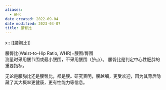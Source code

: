 ```yaml
---
aliases:
  - WHR
date created: 2022-09-04
date modified: 2023-03-07
title: 腰臀比
---
```


x:: [[腰胸比]]

腰臀比(Waist-to-Hip Ratio, WHR)=腰围/臀围  
测量时采用腰节围或最小腰围，不采用腰围（脐点）。
腰臀比是判定中心性肥胖的重要指标。

无论是腰胸比还是腰臀比，都是腰。研究表明，腰越细，更受欢迎，因为其背后隐藏了其大概率更健康，更有性能力等信息。
